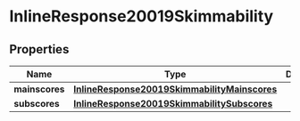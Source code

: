 
# InlineResponse20019Skimmability

## Properties
Name | Type | Description | Notes
------------ | ------------- | ------------- | -------------
**mainscores** | [**InlineResponse20019SkimmabilityMainscores**](InlineResponse20019SkimmabilityMainscores.md) |  |  [optional]
**subscores** | [**InlineResponse20019SkimmabilitySubscores**](InlineResponse20019SkimmabilitySubscores.md) |  |  [optional]



